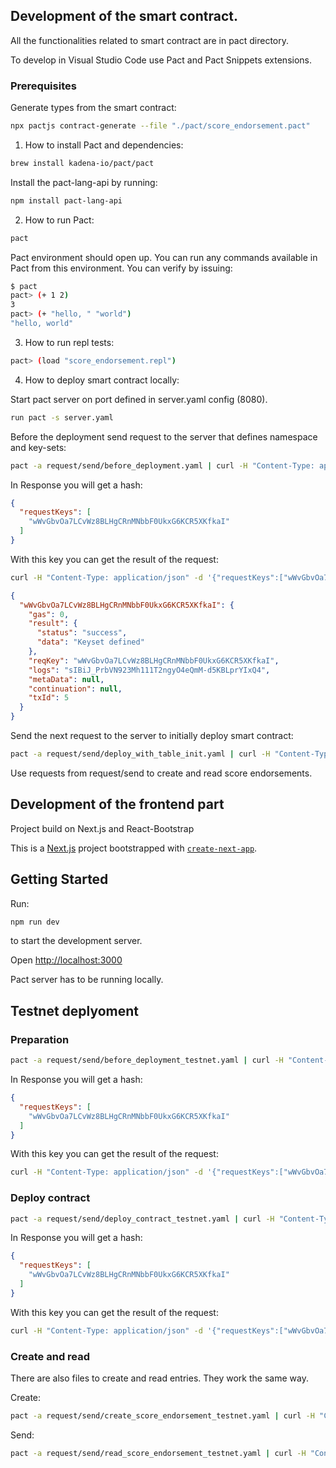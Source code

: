 ## Development of the smart contract.

All the functionalities related to smart contract are in pact directory.

To develop in Visual Studio Code use Pact and Pact Snippets extensions.

### Prerequisites

Generate types from the smart contract:
```bash
npx pactjs contract-generate --file "./pact/score_endorsement.pact"
```


1. How to install Pact and dependencies: 
```bash
brew install kadena-io/pact/pact
```

Install the pact-lang-api by running:
```bash
npm install pact-lang-api
```

2. How to run Pact: 

```bash
pact
```
Pact environment should open up. You can run any commands available in Pact from this environment.
You can verify by issuing: 
```bash
$ pact
pact> (+ 1 2)
3
pact> (+ "hello, " "world")
"hello, world"
```

3. How to run repl tests:
```bash
pact> (load "score_endorsement.repl")
```

4. How to deploy smart contract locally:

Start pact server on port defined in server.yaml config (8080).

```bash
run pact -s server.yaml
```

Before the deployment send request to the server that defines namespace and key-sets:
```bash
pact -a request/send/before_deployment.yaml | curl -H "Content-Type: application/json" -d @- http://localhost:8080/api/v1/send
```

In Response you will get a hash:
```json
{
  "requestKeys": [
    "wWvGbvOa7LCvWz8BLHgCRnMNbbF0UkxG6KCR5XKfkaI"
  ]
}
```

With this key you can get the result of the request: 
```bash
curl -H "Content-Type: application/json" -d '{"requestKeys":["wWvGbvOa7LCvWz8BLHgCRnMNbbF0UkxG6KCR5XKfkaI"]}' -X POST http://localhost:8080/api/v1/poll
```

```json
{
  "wWvGbvOa7LCvWz8BLHgCRnMNbbF0UkxG6KCR5XKfkaI": {
    "gas": 0,
    "result": {
      "status": "success",
      "data": "Keyset defined"
    },
    "reqKey": "wWvGbvOa7LCvWz8BLHgCRnMNbbF0UkxG6KCR5XKfkaI",
    "logs": "sIBiJ_PrbVN923Mh111T2ngyO4eQmM-d5KBLprYIxQ4",
    "metaData": null,
    "continuation": null,
    "txId": 5
  }
}
```

Send the next request to the server to initially deploy smart contract:

```bash
pact -a request/send/deploy_with_table_init.yaml | curl -H "Content-Type: application/json" -d @- http://localhost:8080/api/v1/send
```

Use requests from request/send to create and read score endorsements. 


## Development of the frontend part 

Project build on Next.js and React-Bootstrap

This is a [Next.js](https://nextjs.org/) project bootstrapped with [`create-next-app`](https://github.com/vercel/next.js/tree/canary/packages/create-next-app).

## Getting Started

Run:
```bash
npm run dev
```
to start the development server. 

Open [http://localhost:3000](http://localhost:3000)

Pact server has to be running locally.


## Testnet deplyoment

### Preparation
```bash
pact -a request/send/before_deployment_testnet.yaml | curl -H "Content-Type: application/json" -d @- https://api.testnet.chainweb.com/chainweb/0.0/testnet04/chain/1/pact/api/v1/send
```
In Response you will get a hash:
```json
{
  "requestKeys": [
    "wWvGbvOa7LCvWz8BLHgCRnMNbbF0UkxG6KCR5XKfkaI"
  ]
}
```
With this key you can get the result of the request: 
```bash
curl -H "Content-Type: application/json" -d '{"requestKeys":["wWvGbvOa7LCvWz8BLHgCRnMNbbF0UkxG6KCR5XKfkaI"]}' -X POST https://api.testnet.chainweb.com/chainweb/0.0/testnet04/chain/1/pact/api/v1/poll
```

### Deploy contract
```bash
pact -a request/send/deploy_contract_testnet.yaml | curl -H "Content-Type: application/json" -d @- https://api.testnet.chainweb.com/chainweb/0.0/testnet04/chain/1/pact/api/v1/send
```
In Response you will get a hash:
```json
{
  "requestKeys": [
    "wWvGbvOa7LCvWz8BLHgCRnMNbbF0UkxG6KCR5XKfkaI"
  ]
}
```

With this key you can get the result of the request: 
```bash
curl -H "Content-Type: application/json" -d '{"requestKeys":["wWvGbvOa7LCvWz8BLHgCRnMNbbF0UkxG6KCR5XKfkaI"]}' -X POST https://api.testnet.chainweb.com/chainweb/0.0/testnet04/chain/1/pact/api/v1/poll
```

### Create and read
There are also files to create and read entries. They work the same way.

Create:
```bash
pact -a request/send/create_score_endorsement_testnet.yaml | curl -H "Content-Type: application/json" -d @- https://api.testnet.chainweb.com/chainweb/0.0/testnet04/chain/1/pact/api/v1/send
```

Send:
```bash
pact -a request/send/read_score_endorsement_testnet.yaml | curl -H "Content-Type: application/json" -d @- https://api.testnet.chainweb.com/chainweb/0.0/testnet04/chain/1/pact/api/v1/send
```